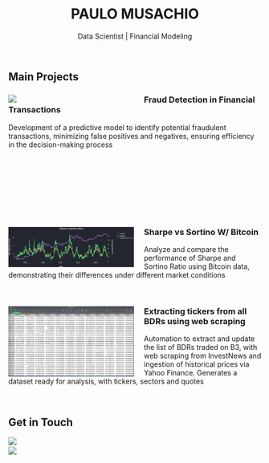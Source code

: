 <div align="center">
    <h1>PAULO MUSACHIO</h1>
    <p>Data Scientist | Financial Modeling</p>
</div>
<br>

<h2>Main Projects</h2>

<!--
<div>
    <a href="https://github.com/pmusachio/sharpe-sortino-bitcoin" target="_blank">
        <img src="https://raw.githubusercontent.com/pmusachio/sharpe-sortino-bitcoin/refs/heads/main/img/traces.png" width="250" align="left" style="margin-right: 20px; float: left;">
    </a>
    <h3>Sharpe vs Sortino W/ Bitcoin</h3>
    <p>Analyze and compare the performance of Sharpe and Sortino Ratio using Bitcoin data, demonstrating their differences under different market conditions</p>
</div>
<br>
-->

<div>
    <a href="https://github.com/pmusachio/fraud-detection-financial-transactions" target="_blank">
        <img src="https://raw.githubusercontent.com/pmusachio/fraud-detection-financial-transactions/refs/heads/main/img/final-result.png?token=GHSAT0AAAAAADBYGA6YEZE4I6FALQRCGVCM2CYLSYQ" width="250" align="left" style="margin-right: 20px; float: left;">
    </a>
    <h3>Fraud Detection in Financial Transactions</h3>
    <p>Development of a predictive model to identify potential fraudulent transactions, minimizing false positives and negatives, ensuring efficiency in the decision-making process</p>
</div>
<br><br><br><br><br><br><br>

<div>
    <a href="https://github.com/pmusachio/sharpe-sortino-bitcoin" target="_blank">
        <img src="https://raw.githubusercontent.com/pmusachio/sharpe-sortino-bitcoin/refs/heads/main/img/traces.png" width="250" align="left" style="margin-right: 20px; float: left;">
    </a>
    <h3>Sharpe vs Sortino W/ Bitcoin</h3>
    <p>Analyze and compare the performance of Sharpe and Sortino Ratio using Bitcoin data, demonstrating their differences under different market conditions</p>
</div>
<br>

<div>
    <a href="https://github.com/pmusachio/bdr-tickers-using-web-scraping" target="_blank">
        <img src="https://raw.githubusercontent.com/pmusachio/bdr-tickers-using-web-scraping/refs/heads/main/img/bdr_prices.png" width="250" align="left" style="margin-right: 20px; float: left;">
    </a>
    <h3>Extracting tickers from all BDRs using web scraping</h3>
    <p>Automation to extract and update the list of BDRs traded on B3, with web scraping from InvestNews and ingestion of historical prices via Yahoo Finance. Generates a dataset ready for analysis, with tickers, sectors and quotes</p>
</div>
<br>

<h2>Get in Touch</h2>
<p>
    <a href="https://www.linkedin.com/in/pmusachio/" target="_blank">
        <img src="https://img.shields.io/badge/LinkedIn-pmusachio-blue">
    </a>
    <br>
    <a href="mailto:paulomusachio@gmail.com">
        <img src="https://img.shields.io/badge/paulomusachio@gmail.com-white?logo=gmail">
    </a>
</p>
